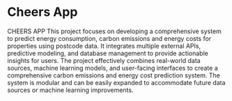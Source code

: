 # Cheers App
 CHEERS APP
 This project focuses on developing a comprehensive system to predict energy consumption, carbon emissions and energy costs for properties using postcode data. It integrates multiple external APIs, predictive modeling, and database management to provide actionable insights for users. The project effectively combines real-world data sources, machine learning models, and user-facing interfaces to create a comprehensive carbon emissions and energy cost prediction system. The system is modular and can be easily expanded to accommodate future data sources or machine learning improvements.
